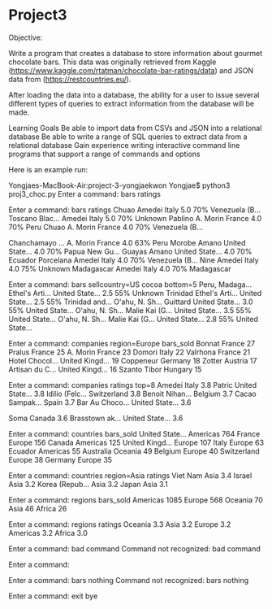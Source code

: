 # Project3

Objective:

Write a program that creates a database to store information about gourmet chocolate bars. This data was originally retrieved from Kaggle (https://www.kaggle.com/rtatman/chocolate-bar-ratings/data) and JSON data from (https://restcountries.eu/).

After loading the data into a database, the ability for a user to issue several different types of queries to extract information from the database will be made.

Learning Goals
Be able to import data from CSVs and JSON into a relational database
Be able to write a range of SQL queries to extract data from a relational database
Gain experience writing interactive command line programs that support a range of commands and options


Here is an example run:

Yongjaes-MacBook-Air:project-3-yongjaekwon Yongjae$ python3 proj3_choc.py
Enter a command: bars ratings

Enter a command: bars ratings
Chuao           Amedei          Italy           5.0  70%  Venezuela (B...
Toscano Blac... Amedei          Italy           5.0  70%  Unknown
Pablino         A. Morin        France          4.0  70%  Peru
Chuao           A. Morin        France          4.0  70%  Venezuela (B...

Chanchamayo ... A. Morin        France          4.0  63%  Peru
Morobe          Amano           United State... 4.0  70%  Papua New Gu...
Guayas          Amano           United State... 4.0  70%  Ecuador
Porcelana       Amedei          Italy           4.0  70%  Venezuela (B...
Nine            Amedei          Italy           4.0  75%  Unknown
Madagascar      Amedei          Italy           4.0  70%  Madagascar

Enter a command: bars sellcountry=US cocoa bottom=5
Peru, Madaga... Ethel's Arti... United State... 2.5  55%  Unknown
Trinidad        Ethel's Arti... United State... 2.5  55%  Trinidad and...
O'ahu, N. Sh... Guittard        United State... 3.0  55%  United State...
O'ahu, N. Sh... Malie Kai (G... United State... 3.5  55%  United State...
O'ahu, N. Sh... Malie Kai (G... United State... 2.8  55%  United State...

Enter a command: companies region=Europe bars_sold
Bonnat          France          27
Pralus          France          25
A. Morin        France          23
Domori          Italy           22
Valrhona        France          21
Hotel Chocol... United Kingd... 19
Coppeneur       Germany         18
Zotter          Austria         17
Artisan du C... United Kingd... 16
Szanto Tibor    Hungary         15

Enter a command: companies ratings top=8
Amedei          Italy           3.8
Patric          United State... 3.8
Idilio (Felc... Switzerland     3.8
Benoit Nihan... Belgium         3.7
Cacao Sampak... Spain           3.7
Bar Au Choco... United State... 3.6

Soma            Canada          3.6
Brasstown ak... United State... 3.6

Enter a command: countries bars_sold
United State... Americas        764
France          Europe          156
Canada          Americas        125
United Kingd... Europe          107
Italy           Europe          63
Ecuador         Americas        55
Australia       Oceania         49
Belgium         Europe          40
Switzerland     Europe          38
Germany         Europe          35

Enter a command: countries region=Asia ratings
Viet Nam        Asia            3.4
Israel          Asia            3.2
Korea (Repub... Asia            3.2
Japan           Asia            3.1

Enter a command: regions bars_sold
Americas        1085
Europe          568
Oceania         70
Asia            46
Africa          26

Enter a command: regions ratings
Oceania         3.3
Asia            3.2
Europe          3.2
Americas        3.2
Africa          3.0

Enter a command: bad command
Command not recognized: bad command

Enter a command:

Enter a command: bars nothing
Command not recognized: bars nothing

Enter a command: exit
bye
